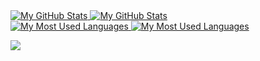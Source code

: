 <a href="https://github.com/itaditya#gh-dark-mode-only">
  <img src="https://github-readme-stats.vercel.app/api?username=PoomSmart&hide=contribs&show_icons=true&theme=dark#gh-dark-mode-only" alt="My GitHub Stats" />
</a>

<a href="https://github.com/itaditya#gh-light-mode-only">
  <img src="https://github-readme-stats.vercel.app/api?username=PoomSmart&hide=contribs&show_icons=true&theme=light#gh-light-mode-only" alt="My GitHub Stats" />
</a>

<br/>

<a href="https://github.com/itaditya#gh-dark-mode-only">
  <img src="https://github-readme-stats.vercel.app/api/top-langs/?username=PoomSmart&layout=compact&theme=dark#gh-dark-mode-only" alt="My Most Used Languages" />
</a>

<a href="https://github.com/itaditya#gh-light-mode-only">
  <img src="https://github-readme-stats.vercel.app/api/top-langs/?username=PoomSmart&layout=compact&theme=light#gh-light-mode-only" alt="My Most Used Languages" />
</a>

![](https://komarev.com/ghpvc/?username=PoomSmart)
